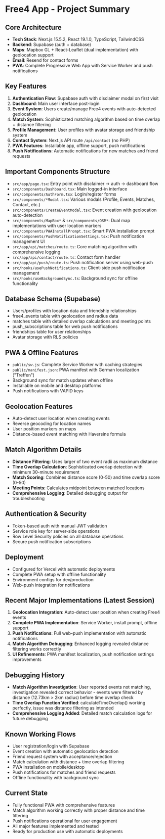 # Free4 App - Project Summary

## Core Architecture
- **Tech Stack**: Next.js 15.5.2, React 19.1.0, TypeScript, TailwindCSS
- **Backend**: Supabase (auth + database)
- **Maps**: Mapbox GL + React-Leaflet (dual implementation) with geolocation support
- **Email**: Resend for contact forms
- **PWA**: Complete Progressive Web App with Service Worker and push notifications

## Key Features
1. **Authentication Flow**: Supabase auth with disclaimer modal on first visit
2. **Dashboard**: Main user interface post-login
3. **Event System**: Users create/manage Free4 events with auto-detected geolocation
4. **Match System**: Sophisticated matching algorithm based on time overlap + distance filtering
5. **Profile Management**: User profiles with avatar storage and friendship system
6. **Contact System**: Next.js API route `/api/contact` (no PHP)
7. **PWA Features**: Installable app, offline support, push notifications
8. **Push Notifications**: Automatic notifications for new matches and friend requests

## Important Components Structure
- `src/app/page.tsx`: Entry point with disclaimer → auth → dashboard flow
- `src/components/Dashboard.tsx`: Main logged-in interface
- `src/components/AuthForm.tsx`: Login/register forms
- `src/components/*Modal.tsx`: Various modals (Profile, Events, Matches, Contact, etc.)
- `src/components/CreateEventModal.tsx`: Event creation with geolocation auto-detection
- `src/components/MapBox*` & `src/components/OSM*`: Dual map implementations with user location markers
- `src/components/PWAInstallPrompt.tsx`: Smart PWA installation prompt
- `src/components/PushNotificationSettings.tsx`: Push notification management UI
- `src/app/api/matches/route.ts`: Core matching algorithm with comprehensive logging
- `src/app/api/contact/route.ts`: Contact form handler
- `src/app/api/push/route.ts`: Push notification server using web-push
- `src/hooks/usePushNotifications.ts`: Client-side push notification management
- `src/hooks/useBackgroundSync.ts`: Background sync for offline functionality

## Database Schema (Supabase)
- Users/profiles with location data and friendship relationships
- free4_events table with geolocation and radius data
- matches table with detailed overlap calculations and meeting points
- push_subscriptions table for web push notifications
- friendships table for user relationships
- Avatar storage with RLS policies

## PWA & Offline Features
- `public/sw.js`: Complete Service Worker with caching strategies
- `public/manifest.json`: PWA manifest with German localization ("Treffen")
- Background sync for match updates when offline
- Installable on mobile and desktop platforms
- Push notifications with VAPID keys

## Geolocation Features
- Auto-detect user location when creating events
- Reverse geocoding for location names
- User position markers on maps
- Distance-based event matching with Haversine formula

## Match Algorithm Details
- **Distance Filtering**: Uses larger of two event radii as maximum distance
- **Time Overlap Calculation**: Sophisticated overlap detection with minimum 30-minute requirement
- **Match Scoring**: Combines distance score (0-50) and time overlap score (0-50)
- **Meeting Points**: Calculates midpoint between matched locations
- **Comprehensive Logging**: Detailed debugging output for troubleshooting

## Authentication & Security
- Token-based auth with manual JWT validation
- Service role key for server-side operations
- Row Level Security policies on all database operations
- Secure push notification subscriptions

## Deployment
- Configured for Vercel with automatic deployments
- Complete PWA setup with offline functionality
- Environment configs for dev/production
- Web-push integration for notifications

## Recent Major Implementations (Latest Session)
1. **Geolocation Integration**: Auto-detect user position when creating Free4 events
2. **Complete PWA Implementation**: Service Worker, install prompt, offline support
3. **Push Notifications**: Full web-push implementation with automatic notifications
4. **Match Algorithm Debugging**: Enhanced logging revealed distance filtering works correctly
5. **UI Refinements**: PWA manifest localization, push notification settings improvements

## Debugging History
- **Match Algorithm Investigation**: User reported events not matching, investigation revealed correct behavior - events were filtered by distance (12.73km > 2km radius) before time overlap check
- **Time Overlap Function Verified**: calculateTimeOverlap() working perfectly, issue was distance filtering as intended
- **Comprehensive Logging Added**: Detailed match calculation logs for future debugging

## Known Working Flows
- User registration/login with Supabase
- Event creation with automatic geolocation detection
- Friend request system with acceptance/rejection
- Match calculation with distance + time overlap filtering
- PWA installation on mobile/desktop
- Push notifications for matches and friend requests
- Offline functionality with background sync

## Current State
- Fully functional PWA with comprehensive features
- Match algorithm working correctly with proper distance and time filtering
- Push notifications operational for user engagement
- All major features implemented and tested
- Ready for production use with automatic deployments